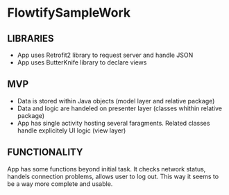 # FlowtifySampleWork

## LIBRARIES
* App uses Retrofit2 library to request server and handle JSON
* App uses ButterKnife library to declare views

## MVP
* Data is stored within Java objects (model layer and relative package)
* Data and logic are handeled on presenter layer (classes whithin relative package)
* App has single activity hosting several faragments. Related classes handle explicitely UI logic (view layer)

## FUNCTIONALITY
App has some functions beyond initial task.
It checks network status, handels connection problems, allows user to log out. This way it seems to be a way more complete and usable.
